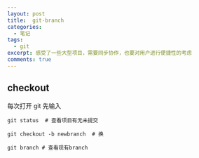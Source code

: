 ```yaml
---
layout: post
title:  git-branch
categories: 
  - 笔记
tags:
  - git
excerpt: 感受了一些大型项目，需要同步协作，也要对用户进行便捷性的考虑
comments: true
---
```


## checkout

每次打开 git 先输入

```git
git status  # 查看项目有无未提交

git checkout -b newbranch  # 换

git branch # 查看现有branch
```